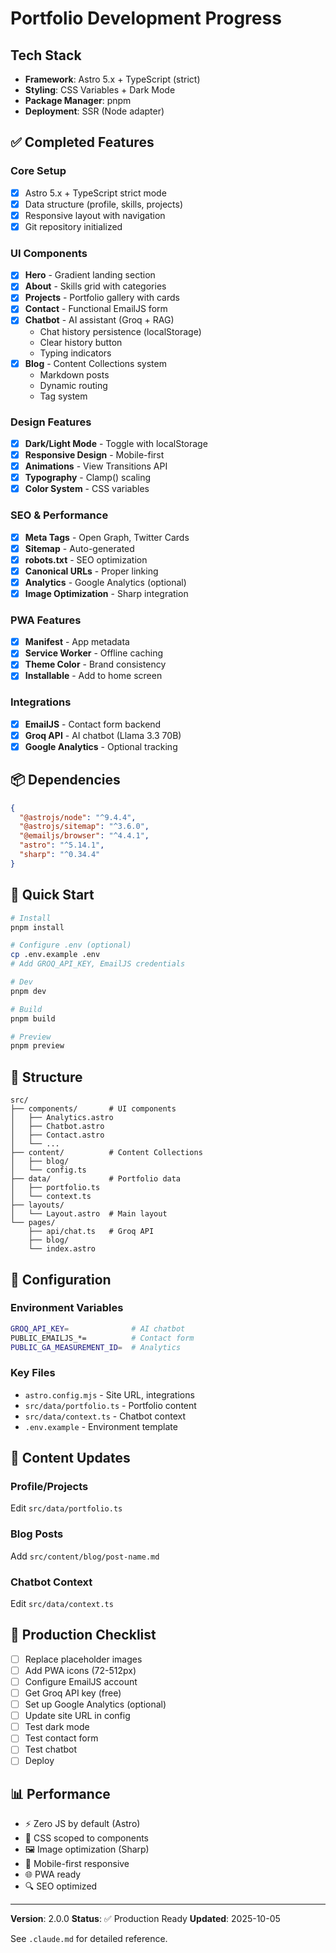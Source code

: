 # Portfolio Development Progress

## Tech Stack
- **Framework**: Astro 5.x + TypeScript (strict)
- **Styling**: CSS Variables + Dark Mode
- **Package Manager**: pnpm
- **Deployment**: SSR (Node adapter)

## ✅ Completed Features

### Core Setup
- [x] Astro 5.x + TypeScript strict mode
- [x] Data structure (profile, skills, projects)
- [x] Responsive layout with navigation
- [x] Git repository initialized

### UI Components
- [x] **Hero** - Gradient landing section
- [x] **About** - Skills grid with categories
- [x] **Projects** - Portfolio gallery with cards
- [x] **Contact** - Functional EmailJS form
- [x] **Chatbot** - AI assistant (Groq + RAG)
  - Chat history persistence (localStorage)
  - Clear history button
  - Typing indicators
- [x] **Blog** - Content Collections system
  - Markdown posts
  - Dynamic routing
  - Tag system

### Design Features
- [x] **Dark/Light Mode** - Toggle with localStorage
- [x] **Responsive Design** - Mobile-first
- [x] **Animations** - View Transitions API
- [x] **Typography** - Clamp() scaling
- [x] **Color System** - CSS variables

### SEO & Performance
- [x] **Meta Tags** - Open Graph, Twitter Cards
- [x] **Sitemap** - Auto-generated
- [x] **robots.txt** - SEO optimization
- [x] **Canonical URLs** - Proper linking
- [x] **Analytics** - Google Analytics (optional)
- [x] **Image Optimization** - Sharp integration

### PWA Features
- [x] **Manifest** - App metadata
- [x] **Service Worker** - Offline caching
- [x] **Theme Color** - Brand consistency
- [x] **Installable** - Add to home screen

### Integrations
- [x] **EmailJS** - Contact form backend
- [x] **Groq API** - AI chatbot (Llama 3.3 70B)
- [x] **Google Analytics** - Optional tracking

## 📦 Dependencies
```json
{
  "@astrojs/node": "^9.4.4",
  "@astrojs/sitemap": "^3.6.0",
  "@emailjs/browser": "^4.4.1",
  "astro": "^5.14.1",
  "sharp": "^0.34.4"
}
```

## 🚀 Quick Start
```bash
# Install
pnpm install

# Configure .env (optional)
cp .env.example .env
# Add GROQ_API_KEY, EmailJS credentials

# Dev
pnpm dev

# Build
pnpm build

# Preview
pnpm preview
```

## 📁 Structure
```
src/
├── components/       # UI components
│   ├── Analytics.astro
│   ├── Chatbot.astro
│   ├── Contact.astro
│   └── ...
├── content/          # Content Collections
│   ├── blog/
│   └── config.ts
├── data/             # Portfolio data
│   ├── portfolio.ts
│   └── context.ts
├── layouts/
│   └── Layout.astro  # Main layout
└── pages/
    ├── api/chat.ts   # Groq API
    ├── blog/
    └── index.astro
```

## 🔧 Configuration

### Environment Variables
```bash
GROQ_API_KEY=              # AI chatbot
PUBLIC_EMAILJS_*=          # Contact form
PUBLIC_GA_MEASUREMENT_ID=  # Analytics
```

### Key Files
- `astro.config.mjs` - Site URL, integrations
- `src/data/portfolio.ts` - Portfolio content
- `src/data/context.ts` - Chatbot context
- `.env.example` - Environment template

## 📝 Content Updates

### Profile/Projects
Edit `src/data/portfolio.ts`

### Blog Posts
Add `src/content/blog/post-name.md`

### Chatbot Context
Edit `src/data/context.ts`

## 🎯 Production Checklist
- [ ] Replace placeholder images
- [ ] Add PWA icons (72-512px)
- [ ] Configure EmailJS account
- [ ] Get Groq API key (free)
- [ ] Set up Google Analytics (optional)
- [ ] Update site URL in config
- [ ] Test dark mode
- [ ] Test contact form
- [ ] Test chatbot
- [ ] Deploy

## 📊 Performance
- ⚡ Zero JS by default (Astro)
- 🎨 CSS scoped to components
- 🖼️ Image optimization (Sharp)
- 📱 Mobile-first responsive
- 🌐 PWA ready
- 🔍 SEO optimized

---

**Version**: 2.0.0
**Status**: ✅ Production Ready
**Updated**: 2025-10-05

See `.claude.md` for detailed reference.
